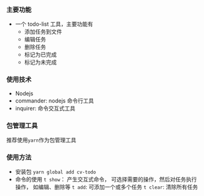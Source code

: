 ### 主要功能

- 一个 todo-list 工具，主要功能有
  - 添加任务到文件
  - 编辑任务
  - 删除任务
  - 标记为已完成
  - 标记为未完成

### 使用技术

- Nodejs
- commander: nodejs 命令行工具
- inquirer: 命令交互式工具

### 包管理工具

推荐使用`yarn`作为包管理工具

### 使用方法

- 安装包
  `yarn global add cv-todo`
- 命令的使用
  `t show`： 产生交互式命令， 可选择需要的操作，然后对任务执行操作， 如编辑、删除等
  `t add`: 可添加一个或多个任务
  `t clear`: 清除所有任务

